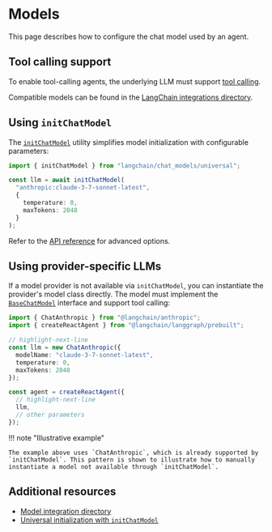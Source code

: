# Models

This page describes how to configure the chat model used by an agent.

## Tool calling support

To enable tool-calling agents, the underlying LLM must support [tool calling](https://js.langchain.com/docs/concepts/tool_calling/).

Compatible models can be found in the [LangChain integrations directory](https://js.langchain.com/docs/integrations/chat/).

## Using `initChatModel`

The [`initChatModel`](https://js.langchain.com/docs/how_to/chat_models_universal_init/) utility simplifies model initialization with configurable parameters:

```ts
import { initChatModel } from "langchain/chat_models/universal";

const llm = await initChatModel(
  "anthropic:claude-3-7-sonnet-latest",
  {
    temperature: 0,
    maxTokens: 2048
  }
);
```

Refer to the [API reference](https://api.js.langchain.com/functions/langchain.chat_models_universal.initChatModel.html) for advanced options.

## Using provider-specific LLMs 

If a model provider is not available via `initChatModel`, you can instantiate the provider's model class directly. The model must implement the [`BaseChatModel`](https://api.js.langchain.com/classes/_langchain_core.language_models_chat_models.BaseChatModel.html) interface and support tool calling:

```ts
import { ChatAnthropic } from "@langchain/anthropic";
import { createReactAgent } from "@langchain/langgraph/prebuilt";

// highlight-next-line
const llm = new ChatAnthropic({
  modelName: "claude-3-7-sonnet-latest",
  temperature: 0,
  maxTokens: 2048
});

const agent = createReactAgent({
  // highlight-next-line
  llm,
  // other parameters
});
```

!!! note "Illustrative example" 

    The example above uses `ChatAnthropic`, which is already supported by `initChatModel`. This pattern is shown to illustrate how to manually instantiate a model not available through `initChatModel`.

## Additional resources

- [Model integration directory](https://js.langchain.com/docs/integrations/chat/)
- [Universal initialization with `initChatModel`](https://js.langchain.com/docs/how_to/chat_models_universal_init/)